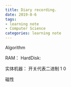```yaml
---
title: Diary recording.
date: 2019-8-6
tags:
- learning note
- Computer Science
categories: learning note
---
```


Algorithm

RAM：
HardDisk: 

实体机器：
开关代表二进制 1 0 

磁性 
